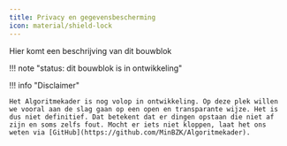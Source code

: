 ```yaml
---
title: Privacy en gegevensbescherming
icon: material/shield-lock
---
```


Hier komt een beschrijving van dit bouwblok

!!! note "status: dit bouwblok is in ontwikkeling"


!!! info "Disclaimer"

    Het Algoritmekader is nog volop in ontwikkeling. Op deze plek willen we vooral aan de slag gaan op een open en transparante wijze. Het is dus niet definitief. Dat betekent dat er dingen opstaan die niet af zijn en soms zelfs fout. Mocht er iets niet kloppen, laat het ons weten via [GitHub](https://github.com/MinBZK/Algoritmekader).

